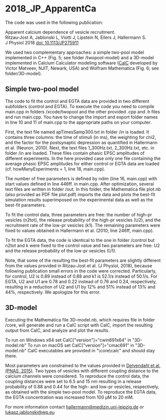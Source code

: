 # 2018_JP_ApparentCa

The code was used in the following publication:

Apparent calcium dependence of vesicle recruitment.  
Ritzau-Jost A, Jablonski L, Viotti J, Lipstein N, Eilers J, Hallermann S.  
J Physiol 2018 [doi: 10.1113/JP275911](https://physoc.onlinelibrary.wiley.com/doi/abs/10.1113/JP275911)

We used two complementary approaches: a simple two-pool model implemented in C++ (Fig. 5; see folder /twopool-model) and a 3D-model implemented in Calcium Calculator modeling software ([CalC](https://web.njit.edu/~matveev/) developed by Victor Matveev, NJIT, Newark, USA) and Wolfram Mathematica (Fig. 6; see folder/3D-model).

## Simple two-pool model

The code to fit the control and EGTA data are provided in two different subfolders (control and EGTA). To execute the code you need to compile main.cpp in folders /xcode/twopool and the other provided .cpp and .h files and run main.cpp. You have to change the import and export folder names in line 10 and 11 of main.cpp to the appropriate paths on your computer.

First, the text file named apTimesSamp300.txt in folder /in is loaded. It contains three columns:  the time of stimuli (in ms), the weighting for chi2, and the factor for the postsynaptic depression as quantified in Hallermann et al. (Neuron, 2010). Next, the text files 1_300Hz.txt, 2_300Hz.txt, etc. in folder /in are loaded. These files contain phasic EPSC amplitudes of different experiments. In the here provided case only one file containing the average phasic EPSC amplitudes for either control or EGTA data are loaded (cf. howManyExperiments = 1, line 18, main.cpp).

The number of free parameters is defined by ndim (line 16, main.cpp) with start values defined in line 446ff. in main.cpp. After optimization, several text files are written in folder /out. In this folder, the Mathematica file plot.nb (also provided as PDF file plot.pdf) imports the data and plots the best-fit simulation results superimposed on the experimental data as well as the best-fit parameters.

To fit the control data, three parameters are free: the number of high-pr vesicles (n2tot), the release probability of the high-pr vesicles (U2), and the recruitment rate of the low-pr vesicles (k1). The remaining parameters were fixed to values obtained in Hallermann et al. (2010; line 246ff, main.cpp).

To fit the EGTA data, the code is identical to the one in folder /control but n2tot and k were fixed to the control value and two parameters are free: U2 and the release probability of the low-pr vesicles (U1). 

Note, that some of the resulting the best-fit parameters are slightly different from the values provided in Ritzau-Jost et al. (J Physiol, 2018), because following publication small errors in the code were corrected. Particularly, for control, U2 is 0.89 instead of 0.88 and k1 is 52.1/s instead of 50.1/s. For EGTA, U2 and U1 are 0.78 and 0.22 instead of 0.76 and 0.24, respectively, resulting in a reduction of U2 and U1 by 12% and 51% instead of 13% and 44%, respectively. We apologize for this error.


## 3D-model

Executing the Mathematica file 3D-model.nb, which requires file in folder /core, will generate and run a CalC script with CalC, import the resulting output from CalC, and analyze and plot the results. 

To run on Windows x64 set CalC["version"]="cwin691x64" in "3D-model.nb"
To run on macOS set CalC["version"]="cmac691" in "3D-model.nb"
CalC executables are provided in "\core\calc\" and should stay there.

Most parameters are constrained to the values provided in [Delvendahl et al. (PNAS, 2015)](http://www.pnas.org/content/112/23/E3075.long). Two types of vesicles with different coupling distance to the calcium channels were considered. To reproduce the control data, the coupling distances were set to 6.5 and 15 nm resulting in a release probability of 0.88 and 0.44 for the high- and low-pr vesicles, respectively, as obtained with the simple two-pool model. To reproduce the EGTA data, the EGTA concentration was increased from 100 µM to 20 mM.

For more information contact hallermann@medizin.uni-leipzig.de or lukasz.jablonski@wp.eu 
